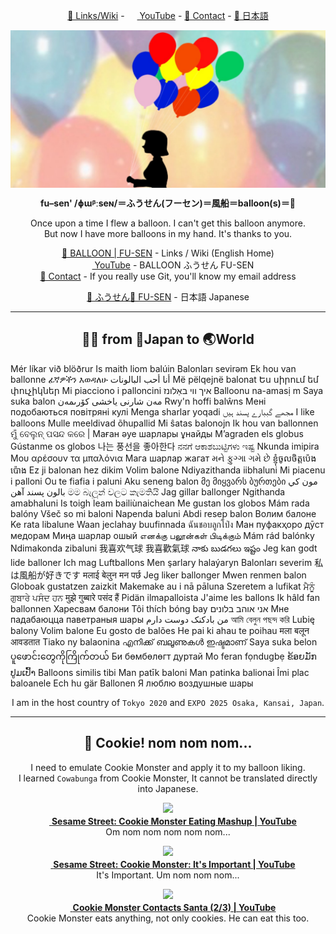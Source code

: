 <!-- I deleted the English site that was running on GitHub Pages. This is my English homepage. 🏠😄 -->
<!-- That's an HTML tag that we're not happy with, 💻😫 but that's what I'm doing to center it. 🍽️ -->

<p align="center">
  <a href="https://balloon.gdn/">🎈 Links/Wiki</a> - 
  <a href="https://www.youtube.com/channel/UCQiHxKF-_ggto59lym0ztoQ"><img height="16" width="16" src="https://cdn.jsdelivr.net/npm/simple-icons@v4/icons/youtube.svg"> YouTube</a> - 
  <a href="https://docs.google.com/forms/d/e/1FAIpQLSdGMDzLteyeJCsxE6EwGmLngkPAqPCb4dGhljXhRWnh3Ksk1g/viewform?usp=sf_link">📧 Contact</a> - 
  <a href="https://balloon.asia/">🗾 日本語</a>
</p>

<img src="https://raw.githubusercontent.com/fu-sen/fu-sen/main/images/1280x640.jpg" align="center" alt="🎈 BALLOON | FU-SEN">

<p align="center">
  <strong>fu–sen' /ɸɯᵝːseɴ/＝ふうせん(フーセン)＝風船＝balloon(s)＝🎈</strong>
</p>

<p align="center">
  Once upon a time I flew a balloon. I can't get this balloon anymore.<br>
  But now I have more balloons in my hand. It's thanks to you.<br>
</p>

<p align="center">
  <a href="https://balloon.gdn/">🎈 BALLOON | FU-SEN</a> - Links / Wiki (English Home)<br>
  <a href="https://www.youtube.com/channel/UCQiHxKF-_ggto59lym0ztoQ"><img height="16" width="16" src="https://cdn.jsdelivr.net/npm/simple-icons@v4/icons/youtube.svg"> YouTube</a> - BALLOON ふうせん FU-SEN<br>
  <a href="https://docs.google.com/forms/d/e/1FAIpQLSdGMDzLteyeJCsxE6EwGmLngkPAqPCb4dGhljXhRWnh3Ksk1g/viewform?usp=sf_link">📧 Contact</a> - If you really use Git, you'll know my email address<br>
</p>

<p align="center">
  <a href="https://balloon.asia/">🗾 ふうせん🎈 FU-SEN</a> - 日本語 Japanese
</p>

___

<h2 align="center">🎈😍 from 🗾Japan to 🌏World</h2>

<!--
Don't have your language? Please tell me in Discussions.

The order is Japanese Katakana Aiueo. (日本語 カタカナ アイウエオ順)
語=ゴ=word
-->

<p>
<!-- アイスランド語           -->Mér líkar við blöðrur
<!-- アイルランド語           -->Is maith liom balúin
<!-- アゼルバイジャン語       -->Balonları sevirəm
<!-- アフリカーンス語         -->Ek hou van ballonne
<!-- アムハラ語               -->ፊኛዎችን እወዳለሁ
<!-- アラビア語               -->أنا أحب البالونات
<!-- アルバニア語             -->Më pëlqejnë balonat
<!-- アルメニア語             -->Ես սիրում եմ փուչիկներ
<!-- イタリア語               -->Mi piacciono i palloncini
<!-- イディッシュ語           -->איך ווי באַלונז
<!-- イボ語                   -->Balloonu na-amasị m
<!-- インドネシア語           -->Saya suka balon
<!-- ウイグル語               -->مەن شارنى ياخشى كۆرىمەن
<!-- ウェールズ語             -->Rwy'n hoffi balŵns
<!-- ウクライナ語             -->Мені подобаються повітряні кулі
<!-- ウズベク語               -->Menga sharlar yoqadi
<!-- ウルドゥ語               -->مجھے گببارے پسند ہیں
<!-- エイ語                   -->I like balloons
<!-- エストニア語             -->Mulle meeldivad õhupallid
<!-- エスベラント語           -->Mi ŝatas balonojn
<!-- オランダ語               -->Ik hou van ballonnen
<!-- オリヤ語                 -->ମୁଁ ବେଲୁନ୍ ପସନ୍ଦ କରେ |
<!-- カザフ語                 -->Маған әуе шарлары ұнайды
<!-- カタルーニャ語           -->M’agraden els globus
<!-- ガリシア語               -->Gústanme os globos
<!-- カンコク語               -->나는 풍선을 좋아한다
<!-- カンナダ語               -->ನನಗೆ ಆಕಾಶಬುಟ್ಟಿಗಳು ಇಷ್ಟ
<!-- キニヤルワンダ語         -->Nkunda imipira
<!-- ギリシャ語               -->Μου αρέσουν τα μπαλόνια
<!-- キルギス語               -->Мага шарлар жагат
<!-- グジャラト語             -->મને ફુગ્ગા ગમે છે
<!-- クメール語               -->ខ្ញុំចូលចិត្តប៉េងប៉ោង 
<!-- クルド語                 -->Ez ji balonan hez dikim
<!-- クロアチア語             -->Volim balone
<!-- コーサ語                 -->Ndiyazithanda iibhaluni
<!-- コルシカ語               -->Mi piacenu i palloni
<!-- サモア語                 -->Ou te fiafia i paluni
<!-- シャワ語                 -->Aku seneng balon
<!-- ジョージア語・グルジア語 -->მე მიყვარს ბურთები
<!-- ショナ語                    Ndinoda mabharuni -->
<!-- シンド語                 -->مون کي بالون پسند آهن 
<!-- シンハラ語               -->මම බැලූන් වලට කැමතියි
<!-- スウェーデン語           -->Jag gillar ballonger
<!-- ズールー語               -->Ngithanda amabhaluni
<!-- スコットランド ゲール語  -->Is toigh leam bailiùnaichean
<!-- スペイン語               -->Me gustan los globos
<!-- スロバキア語             -->Mám rada balóny
<!-- スロベニア語             -->Všeč so mi baloni
<!-- スワヒリ語               -->Napenda baluni
<!-- スンダ語                 -->Abdi resep balon
<!-- セブアノ語                  Gusto nako mga lobo -->
<!-- セルビア語               -->Волим балоне
<!-- ソト語                   -->Ke rata libalune
<!-- ソマリ語                 -->Waan jeclahay buufinnada
<!-- タイ語                   -->ฉันชอบลูกโป่ง
<!-- タガログ語                  Gusto ko ng lobo -->
<!-- タジク語                 -->Ман пуфакҳоро дӯст медорам
<!-- タタール語               -->Миңа шарлар ошый
<!-- タミル語                 -->எனக்கு பலூன்கள் பிடிக்கும்
<!-- チェコ語                 -->Mám rád balónky
<!-- チェワ語                 -->Ndimakonda zibaluni
<!-- チュウゴク語 簡体        -->我喜欢气球
<!-- チュウゴク語 繁体        -->我喜歡氣球
<!-- テルグ語                 -->నాకు బుడగలు ఇష్టం 
<!-- デンマーク語             -->Jeg kan godt lide balloner
<!-- ドイツ語                 -->Ich mag Luftballons
<!-- トルクメン語             -->Men şarlary halaýaryn
<!-- トルコ語                 -->Balonları severim
<!-- ニホン語                 -->私は風船が好きです
<!-- ネパール語               -->मलाई बेलुन मन पर्छ
<!-- ノルウェー語             -->Jeg liker ballonger
<!-- ハイチ語                 -->Mwen renmen balon
<!-- ハウサ語                    Ina son balan-balan -->
<!-- バシュト語                  زه بډل غواړم -->
<!-- ハスク語                 -->Globoak gustatzen zaizkit
<!-- ハワイ語                 -->Makemake au i nā pāluna
<!-- ハンガリー語             -->Szeretem a lufikat
<!-- パンジャブ語             -->ਮੈਨੂੰ ਗੁਬਾਰੇ ਪਸੰਦ ਹਨ
<!-- ヒンディー語             -->मुझे गुब्बारे पसंद हैं
<!-- フィンランド語           -->Pidän ilmapalloista
<!-- フランス語               -->J'aime les ballons
<!-- フリジア語               -->Ik hâld fan ballonnen
<!-- ブルガリア語             -->Харесвам балони
<!-- ベトナム語               -->Tôi thích bóng bay
<!-- ヘブライ語               -->אני אוהב בלונים
<!-- ベラルーシ語             -->Мне падабаюцца паветраныя шары
<!-- ペルシャ語               -->من بادکنک دوست دارم
<!-- ベンガル語               -->আমি বেলুন পছন্দ করি 
<!-- ポーランド語             -->Lubię balony
<!-- ボスニア語               -->Volim balone
<!-- ポルトガル語             -->Eu gosto de balões
<!-- マオリ語                 -->He pai ki ahau te poihau
<!-- マケドニア語                Сакам балони -->
<!-- マラーティー語           -->मला बलून आवडतात
<!-- マラガシ語               -->Tiako ny balaonina
<!-- マラヤーラム語           -->എനിക്ക് ബലൂണുകൾ ഇഷ്ടമാണ്
<!-- マルタ語                    Inħobb il-blalen tal-arja -->
<!-- マレー語                 -->Saya suka belon
<!-- ミャンマー語             -->ပူဖောင်းတွေကိုကြိုက်တယ်
<!-- モンゴル語               -->Би бөмбөлөгт дуртай
<!-- モン語                      Kuv nyiam zais zais -->
<!-- ヨルバ語                 -->Mo feran fọndugbẹ
<!-- ラオ語                   -->ຂ້ອຍມັກປູມເປົ້າ
<!-- ラテン語                 -->Balloons similis tibi
<!-- ラトビア語               -->Man patīk baloni
<!-- リトアニア語             -->Man patinka balionai
<!-- ルーマニア語             -->Îmi plac baloanele
<!-- ルクセンブルグ語         -->Ech hu gär Ballonen
<!-- ロシア語                 -->Я люблю воздушные шары
</p>

<p align="center">I am in the host country of <code>Tokyo 2020</code> and <code>EXPO 2025 Osaka, Kansai, Japan</code>.</p>

<!-- If you can read this, bring me come balloons! 🎈)) 😍)) -->

___

<h2 align="center">🍪 Cookie! nom nom nom...</h2>

<p align="center">
  I need to emulate Cookie Monster and apply it to my balloon liking.<br>
  I learned <code>Cowabunga</code> from Cookie Monster, It cannot be translated directly into Japanese.
</p>

<p align="center">
  <a href="https://www.youtube.com/watch?v=mQE0LQFFn3s">
  <img src="http://img.youtube.com/vi/mQE0LQFFn3s/0.jpg"><br>
  <img height="16" width="16" src="https://cdn.jsdelivr.net/npm/simple-icons@v4/icons/youtube.svg"> <strong>Sesame Street: Cookie Monster Eating Mashup | YouTube</strong></a><br>
 Om nom nom nom nom nom...
</p>

<p align="center">
  <a href="https://www.youtube.com/watch?v=I5e6ftNpGsU">
  <img src="http://img.youtube.com/vi/I5e6ftNpGsU/0.jpg"><br>
  <img height="16" width="16" src="https://cdn.jsdelivr.net/npm/simple-icons@v4/icons/youtube.svg"> <strong>Sesame Street: Cookie Monster: It's Important | YouTube</strong></a><br>
  It's Important. Um nom nom nom...
</p>

<p align="center">
  <a href="https://www.youtube.com/watch?v=aOBL492A2oI">
  <img src="https://img.youtube.com/vi/aOBL492A2oI/0.jpg"><br>
  <img height="16" width="16" src="https://cdn.jsdelivr.net/npm/simple-icons@v4/icons/youtube.svg"> <strong>Cookie Monster Contacts Santa (2/3) | YouTube</strong></a><br>
  Cookie Monster eats anything, not only cookies. He can eat this too.
</p>
